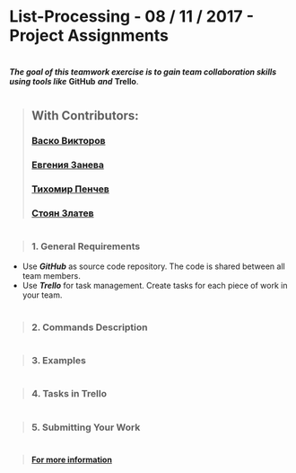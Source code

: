 #
# List-Processing - 08 / 11 / 2017 - Project Assignments
#
***The goal of this teamwork exercise is to gain team collaboration skills 
using tools like*** **GitHub** ***and*** **Trello**.
#
#
> ## With Contributors:
> ### [Васко Викторов](https://github.com/spzvtbg/List-Processing)
> ### [Евгения Занева](https://github.com/spzvtbg/List-Processing)
> ### [Тихомир Пенчев](https://github.com/spzvtbg/List-Processing)
> ### [Стоян Златев](https://github.com/spzvtbg/List-Processing)
#
#
> ### 1. General Requirements
  - Use ***GitHub*** as source code repository. The code is shared between all team members.
  - Use ***Trello*** for task management. Create tasks for each piece of work in your team.
#
#
> ### 2. Commands Description
#
#
> ### 3. Examples
#
#
> ### 4. Tasks in Trello
#
#
> ### 5. Submitting Your Work
#
#
> #### [For more information](https://softuni.bg/trainings/resources/officedocument/19286/exercise-problem-descriptions-practical-teamwork-sept-2017)
#
#


